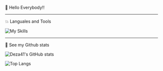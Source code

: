 👋 Hello Everybody!!

<!-- - :soccer: I really love sports, soccer, surf, pool, pingpong, etc, and I love to write code.
- :surfing_man: I currently developing some courses such as Apache Spark, Apache NiFi etc
- :skier: My strong coding skills are Scala and Python
- :swimmer: I have international experience in USA, Spain, Australia and Peru (where I come from)
- :tennis: I am going to start my third professional field in Mechatronics, what do you think? -->

---
 :boom: Languales and Tools

![My Skills](https://skills.thijs.gg/icons?i=py,kubernetes,react,azure,aws,github,java,css,js,nodejs,ts,html,fastapi,figma,graphql,postgres,tailwind,materialui,threejs,arduino,linux,netlify,heroku,grafana,wordpress,pytorch)

---
:muscle: See my Github stats

![Deza41's GitHub stats](https://github-readme-stats.vercel.app/api?username=deza41&count_private=true&theme=dark)

![Top Langs](https://github-readme-stats.vercel.app/api/top-langs/?username=deza41&layout=compact&theme=dark)
